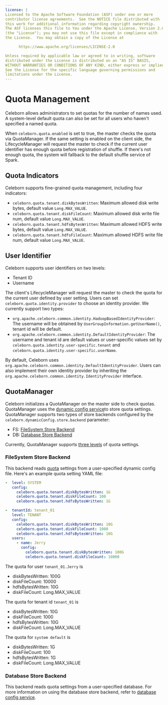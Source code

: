 ```yaml
---
license: |
Licensed to the Apache Software Foundation (ASF) under one or more
contributor license agreements.  See the NOTICE file distributed with
this work for additional information regarding copyright ownership.
The ASF licenses this file to You under the Apache License, Version 2.0
(the "License"); you may not use this file except in compliance with
the License.  You may obtain a copy of the License at

      https://www.apache.org/licenses/LICENSE-2.0

Unless required by applicable law or agreed to in writing, software
distributed under the License is distributed on an "AS IS" BASIS,
WITHOUT WARRANTIES OR CONDITIONS OF ANY KIND, either express or implied.
See the License for the specific language governing permissions and
limitations under the License.
---
```


Quota Management
===

Celeborn allows administrators to set quotas for the number of names used.
A system-level default quota can also be set for all users who haven't specified a named quota.

When `celeborn.quota.enabled` is set to true, the master checks the quota via QuotaManager.
If the same setting is enabled on the client side, the LifecycleManager will request
the master to check if the current user identifier has enough quota before registration of shuffle.
If there's not enough quota, the system will fallback to the default shuffle service of Spark.

## Quota Indicators

Celeborn supports fine-grained quota management, including four indicators:

- `celeborn.quota.tenant.diskBytesWritten`: Maximum allowed disk write bytes, default value `Long.MAX_VALUE`.
- `celeborn.quota.tenant.diskFileCount`: Maximum allowed disk write file num, default value `Long.MAX_VALUE`.
- `celeborn.quota.tenant.hdfsBytesWritten`: Maximum allowed HDFS write bytes, default value `Long.MAX_VALUE`.
- `celeborn.quota.tenant.hdfsFileCount`: Maximum allowed HDFS write file num, default value `Long.MAX_VALUE`.

## User Identifier

Celeborn supports user identifiers on two levels:

- Tenant ID
- Username

The client's LifecycleManager will request the master to check the quota for the current user defined by user setting. Users can set `celeborn.quota.identity.provider` to choose an identity provider. We currently support two types:

- `org.apache.celeborn.common.identity.HadoopBasedIdentityProvider`: The username will be obtained by `UserGroupInformation.getUserName()`, tenant id will be default.
- `org.apache.celeborn.common.identity.DefaultIdentityProvider`: The username and tenant id are default values or user-specific values set by `celeborn.quota.identity.user-specific.tenant` and `celeborn.quota.identity.user-specific.userName`.

By default, Celeborn uses `org.apache.celeborn.common.identity.DefaultIdentityProvider`.
Users can also implement their own identity provider by inheriting the `org.apache.celeborn.common.identity.IdentityProvider` interface.

## QuotaManager

Celeborn initializes a QuotaManager on the master side to check quotas.
QuotaManager uses the [dynamic config service](developers/configuration.md#dynamic-configuration)to store quota settings.
QuotaManager supports two types of store backends configured by the `celeborn.dynamicConfig.store.backend` parameter:

- FS: [FileSystem Store Backend](#FileSystem-Store-Backend)
- DB: [Database Store Backend](#Database-Store-Backend)

Currently, QuotaManager supports [three levels](developers/configuration.md#Config-Level) of quota settings.

### FileSystem Store Backend

This backend reads [quota](#Quota) settings from a user-specified dynamic config file.
Here's an example quota setting YAML file:

```yaml
-  level: SYSTEM
   config:
     celeborn.quota.tenant.diskBytesWritten: 1G
     celeborn.quota.tenant.diskFileCount: 100
     celeborn.quota.tenant.hdfsBytesWritten: 1G

-  tenantId: tenant_01
   level: TENANT
   config:
     celeborn.quota.tenant.diskBytesWritten: 10G
     celeborn.quota.tenant.diskFileCount: 1000
     celeborn.quota.tenant.hdfsBytesWritten: 10G
   users:
     - name: Jerry
       config:
         celeborn.quota.tenant.diskBytesWritten: 100G
         celeborn.quota.tenant.diskFileCount: 10000
```


The quota for user `tenant_01.Jerry` is
- diskBytesWritten: 100G
- diskFileCount: 10000
- hdfsBytesWritten: 10G
- diskFileCount: Long.MAX_VALUE

The quota for tenant id `tenant_01` is
- diskBytesWritten: 10G
- diskFileCount: 1000
- hdfsBytesWritten: 10G
- diskFileCount: Long.MAX_VALUE

The quota for `system default` is
- diskBytesWritten: 1G
- diskFileCount: 100
- hdfsBytesWritten: 1G
- diskFileCount: Long.MAX_VALUE

### Database Store Backend
This backend reads quota settings from a user-specified database.
For more information on using the database store backend, refer to [database config service](developers/configuration.md#database-config-service).